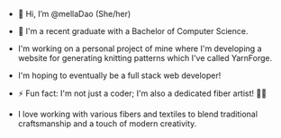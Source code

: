 - 👋 Hi, I’m @mellaDao (She/her)
- 🌱 I'm a recent graduate with a Bachelor of Computer Science.
- I'm working on a personal project of mine where I'm developing a website for generating knitting patterns which I've called YarnForge.
- I'm hoping to eventually be a full stack web developer!
  
- ⚡ Fun fact: I'm not just a coder; I'm also a dedicated fiber artist! 🎨✨
- I love working with various fibers and textiles to blend traditional craftsmanship and a touch of modern creativity.
